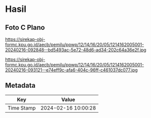 # Hasil

## Foto C Plano

https://sirekap-obj-formc.kpu.go.id/aecb/pemilu/ppwp/12/14/16/20/05/1214162005001-20240216-092848--bd5493ac-5e72-48d6-ad34-202c64a36e2f.jpg

https://sirekap-obj-formc.kpu.go.id/aecb/pemilu/ppwp/12/14/16/20/05/1214162005001-20240216-093121--e74eff9c-afa6-404c-96ff-c461037dc077.jpg


## Metadata

| Key        | Value               |
| ---------- | ------------------- |
| Time Stamp | 2024-02-16 10:00:28 |



